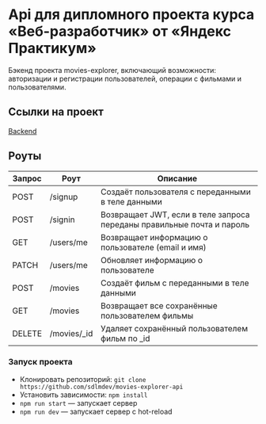 # Api для дипломного проекта курса «Веб-разработчик» от «Яндекс Практикум»

Бэкенд проекта movies-explorer, включающий возможности: авторизации и регистрации пользователей, операции с фильмами и пользователями.

## Ссылки на проект

[Backend](http://movies.api.sdlmdev.site/)

## Роуты

<table>
  <thead>
    <tr>
      <th>Запрос</th>
      <th>Роут</th>
      <th>Описание</th>
    </tr>
  </thead>
  <tbody>
    <tr>
      <td>POST</td>
      <td>/signup</td>
      <td>Создаёт пользователя с переданными в теле данными</td>
    </tr>
    <tr>
      <td>POST</td>
      <td>/signin</td>
      <td>Возвращает JWT, если в теле запроса переданы правильные почта и пароль</td>
    </tr>
    <tr>
      <td>GET</td>
      <td>/users/me</td>
      <td>Возвращает информацию о пользователе (email и имя)</td>
    </tr>
    <tr>
      <td>PATCH</td>
      <td>/users/me</td>
      <td>Обновляет информацию о пользователе</td>
    </tr>
    <tr>
      <td>POST</td>
      <td>/movies</td>
      <td>Создаёт фильм с переданными в теле данными</td>
    </tr>
    <tr>
      <td>GET</td>
      <td>/movies</td>
      <td>Возвращает все сохранённые пользователем фильмы</td>
    </tr>
    <tr>
      <td>DELETE</td>
      <td>/movies/_id</td>
      <td>Удаляет сохранённый пользователем фильм по _id</td>
    </tr>
  </tbody>
</table>

### Запуск проекта

* Клонировать репозиторий: `git clone https://github.com/sdlmdev/movies-explorer-api`
* Установить зависимости: `npm install`
* `npm run start` — запускает сервер
* `npm run dev` — запускает сервер с hot-reload
